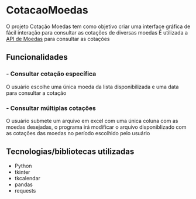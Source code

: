 # CotacaoMoedas

O projeto Cotação Moedas tem como objetivo criar uma interface gráfica de fácil interação para consultar as cotações de diversas moedas
É utilizada a <a href="https://docs.awesomeapi.com.br/api-de-moedas">API de Moedas<a> para consultar as cotações

## Funcionalidades

### - Consultar cotação específica

O usuário escolhe uma única moeda da lista disponibilizada e uma data para consultar a cotação

### - Consultar múltiplas cotações

O usuário submete um arquivo em excel com uma única coluna com as moedas desejadas, o programa irá modificar o arquivo disponiblizado com as cotações das moedas no período escolhido pelo usuário

## Tecnologias/bibliotecas utilizadas

- Python
- tkinter
- tkcalendar
- pandas
- requests
